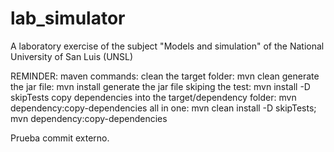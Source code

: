 # lab_simulator

A laboratory exercise of the subject "Models and simulation" of the National University of San Luis (UNSL)

REMINDER:
maven commands:
clean the target folder: mvn clean
generate the jar file: mvn install
generate the jar file skiping the test: mvn install -D skipTests
copy dependencies into the target/dependency folder: mvn dependency:copy-dependencies
all in one: mvn clean install -D skipTests; mvn dependency:copy-dependencies

Prueba commit externo.
